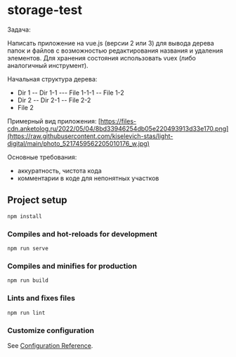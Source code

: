 # storage-test

Задача:
 
Написать приложение на vue.js (версии 2 или 3) для вывода дерева
папок и файлов с возможностью редактирования названия и удаления
элементов. Для хранения состояния использовать vuex (либо
аналогичный инструмент).

Начальная структура дерева:
- Dir 1
-- Dir 1-1
--- File 1-1-1
-- File 1-2
- Dir 2
-- Dir 2-1
-- File 2-2
- File 2

Примерный вид приложения:
[https://files-cdn.anketolog.ru/2022/05/04/8bd33946254db05e220493913d33e170.png](https://raw.githubusercontent.com/kiselevich-stas/light-digital/main/photo_5217459562205010176_w.jpg)
 
Основные требования:
- аккуратность, чистота кода
- комментарии в коде для непонятных участков
 

## Project setup
```
npm install
```

### Compiles and hot-reloads for development
```
npm run serve
```

### Compiles and minifies for production
```
npm run build
```

### Lints and fixes files
```
npm run lint
```

### Customize configuration
See [Configuration Reference](https://cli.vuejs.org/config/).
